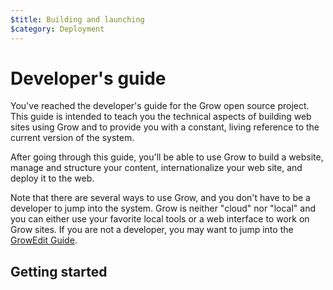 ```yaml
---
$title: Building and launching
$category: Deployment
---
```

# Developer's guide

You've reached the developer's guide for the Grow open source project. This guide is intended to teach you the technical aspects of building web sites using Grow and to provide you with a constant, living reference to the current version of the system.

After going through this guide, you'll be able to use Grow to build a website, manage and structure your content, internationalize your web site, and deploy it to the web.

Note that there are several ways to use Grow, and you don't have to be a developer to jump into the system. Grow is neither "cloud" nor "local" and you can either use your favorite local tools or a web interface to work on Grow sites. If you are not a developer, you may want to jump into the <a href="#">GrowEdit Guide</a>.

## Getting started
